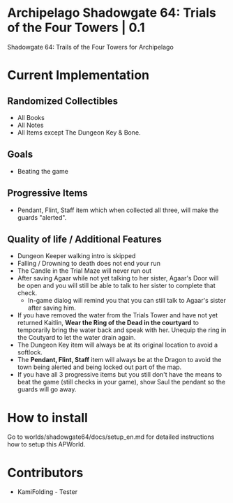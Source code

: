 # Archipelago Shadowgate 64: Trials of the Four Towers | 0.1
Shadowgate 64: Trails of the Four Towers for Archipelago 

# Current Implementation
## Randomized Collectibles
- All Books
- All Notes
- All Items except The Dungeon Key & Bone.

## Goals
- Beating the game

## Progressive Items
- Pendant, Flint, Staff item which when collected all three, will make the guards "alerted".

## Quality of life / Additional Features
- Dungeon Keeper walking intro is skipped
- Falling / Drowning to death does not end your run
- The Candle in the Trial Maze will never run out
- After saving Agaar while not yet talking to her sister, Agaar's Door will be open and you will still be able to talk to her sister to complete that check.
    - In-game dialog will remind you that you can still talk to Agaar's sister after saving him.
- If you have removed the water from the Trials Tower and have not yet returned Kaitlin, <b>Wear the Ring of the Dead in the courtyard</b> to temporarily bring the water back and speak with her. Unequip the ring in the Coutyard to let the water drain again.
- The Dungeon Key item will always be at its original location to avoid a softlock.
- The <b>Pendant, Flint, Staff</b> item will always be at the Dragon to avoid the town being alerted and being locked out part of the map.
- If you have all 3 progressive items but you still don't have the means to beat the game (still checks in your game), show Saul the pendant so the guards will go away. 

# How to install
Go to worlds/shadowgate64/docs/setup_en.md for detailed instructions how to setup this APWorld.

# Contributors
 - KamiFolding - Tester
